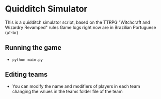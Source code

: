 # Quidditch Simulator

This is a quidditch simulator script, based on the TTRPG "Witchcraft and Wizardry Revamped" rules
Game logs right now are in Brazilian Portuguese (pt-br)

## Running the game
- `python main.py`

## Editing teams
- You can modify the name and modifiers of players in each team changing the values in the teams folder file of the team